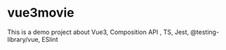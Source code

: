 # vue3movie
This is a demo project about Vue3, Composition API , TS, Jest, @testing-library/vue, ESlint
